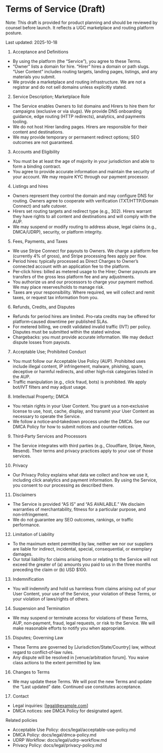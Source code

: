# Terms of Service (Draft)

Note: This draft is provided for product planning and should be reviewed by counsel before launch. It reflects a UGC marketplace and routing platform posture.

Last updated: 2025-10-18

1) Acceptance and Definitions
- By using the platform (the “Service”), you agree to these Terms.
- “Owner” lists a domain for hire. “Hirer” hires a domain or path slugs. “User Content” includes routing targets, landing pages, listings, and any materials you submit.
- We provide a marketplace and routing infrastructure. We are not a registrar and do not sell domains unless explicitly stated.

2) Service Description; Marketplace Role
- The Service enables Owners to list domains and Hirers to hire them for campaigns (exclusive or via slugs). We provide DNS onboarding guidance, edge routing (HTTP redirects), analytics, and payments tooling.
- We do not host Hirer landing pages. Hirers are responsible for their content and destinations.
- We may provide temporary or permanent redirect options; SEO outcomes are not guaranteed.

3) Accounts and Eligibility
- You must be at least the age of majority in your jurisdiction and able to form a binding contract.
- You agree to provide accurate information and maintain the security of your account. We may require KYC through our payment processor.

4) Listings and hires
- Owners represent they control the domain and may configure DNS for routing. Owners agree to cooperate with verification (TXT/HTTP/Domain Connect) and safe cutover.
- Hirers set routing targets and redirect type (e.g., 302). Hirers warrant they have rights to all content and destinations and will comply with the AUP.
- We may suspend or modify routing to address abuse, legal claims (e.g., DMCA/UDRP), security, or platform integrity.

5) Fees, Payments, and Taxes
- We use Stripe Connect for payouts to Owners. We charge a platform fee (currently 4% of gross), and Stripe processing fees apply per flow.
- Period hires: typically processed as Direct Charges to Owner’s connected account with an application fee to the platform.
- Per‑click hires: billed as metered usage to the Hirer; Owner payouts are transfers of the gross less platform fee and any adjustments.
- You authorize us and our processors to charge your payment method. We may place reserves/holds to manage risk.
- Taxes are your responsibility. Where required, we will collect and remit taxes, or request tax information from you.

6) Refunds, Credits, and Disputes
- Refunds for period hires are limited. Pro‑rata credits may be offered for platform‑caused downtime per published SLAs.
- For metered billing, we credit validated invalid traffic (IVT) per policy. Disputes must be submitted within the stated window.
- Chargebacks: you must provide accurate information. We may deduct dispute losses from payouts.

7) Acceptable Use; Prohibited Conduct
- You must follow our Acceptable Use Policy (AUP). Prohibited uses include illegal content, IP infringement, malware, phishing, spam, deceptive or harmful redirects, and other high‑risk categories listed in the AUP.
- Traffic manipulation (e.g., click fraud, bots) is prohibited. We apply bot/IVT filters and may adjust usage.

8) Intellectual Property; DMCA
- You retain rights in your User Content. You grant us a non‑exclusive license to use, host, cache, display, and transmit your User Content as necessary to operate the Service.
- We follow a notice‑and‑takedown process under the DMCA. See our DMCA Policy for how to submit notices and counter‑notices.

9) Third‑Party Services and Processors
- The Service integrates with third parties (e.g., Cloudflare, Stripe, Neon, Resend). Their terms and privacy practices apply to your use of those services.

10) Privacy
- Our Privacy Policy explains what data we collect and how we use it, including click analytics and payment information. By using the Service, you consent to our processing as described there.

11) Disclaimers
- The Service is provided “AS IS” and “AS AVAILABLE.” We disclaim warranties of merchantability, fitness for a particular purpose, and non‑infringement.
- We do not guarantee any SEO outcomes, rankings, or traffic performance.

12) Limitation of Liability
- To the maximum extent permitted by law, neither we nor our suppliers are liable for indirect, incidental, special, consequential, or exemplary damages.
- Our total liability for claims arising from or relating to the Service will not exceed the greater of (a) amounts you paid to us in the three months preceding the claim or (b) USD $100.

13) Indemnification
- You will indemnify and hold us harmless from claims arising out of your User Content, your use of the Service, your violation of these Terms, or your violation of laws/rights of others.

14) Suspension and Termination
- We may suspend or terminate access for violations of these Terms, AUP, non‑payment, fraud, legal requests, or risk to the Service. We will make reasonable efforts to notify you when appropriate.

15) Disputes; Governing Law
- These Terms are governed by [Jurisdiction/State/Country] law, without regard to conflict‑of‑law rules.
- Any dispute will be resolved in [venue/arbitration forum]. You waive class actions to the extent permitted by law.

16) Changes to Terms
- We may update these Terms. We will post the new Terms and update the “Last updated” date. Continued use constitutes acceptance.

17) Contact
- Legal inquiries: [legal@example.com]
- DMCA notices: see DMCA Policy for designated agent.

Related policies
- Acceptable Use Policy: docs/legal/acceptable-use-policy.md
- DMCA Policy: docs/legal/dmca-policy.md
- UDRP Workflow: docs/legal/udrp-workflow.md
- Privacy Policy: docs/legal/privacy-policy.md
